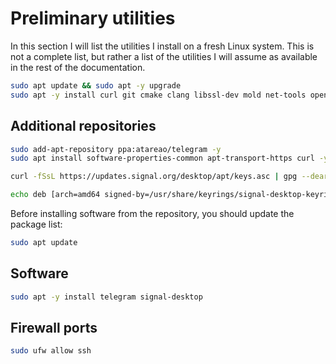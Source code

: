 # Preliminary utilities

In this section I will list the utilities I install on a fresh Linux system. This is not a complete list, but rather a list of the utilities I will assume as available in the rest of the documentation.

```bash
sudo apt update && sudo apt -y upgrade
sudo apt -y install curl git cmake clang libssl-dev mold net-tools openssh-server htop libpq-dev libfuse2 libfontconfig-dev
```

## Additional repositories

```bash
sudo add-apt-repository ppa:atareao/telegram -y
sudo apt install software-properties-common apt-transport-https curl -y
```

```bash
curl -fSsL https://updates.signal.org/desktop/apt/keys.asc | gpg --dearmor | sudo tee /usr/share/keyrings/signal-desktop-keyring.gpg
```

```bash
echo deb [arch=amd64 signed-by=/usr/share/keyrings/signal-desktop-keyring.gpg] https://updates.signal.org/desktop/apt xenial main | sudo tee /etc/apt/sources.list.d/signal-messenger.list
```

Before installing software from the repository, you should update the package list:

```bash
sudo apt update
```

## Software

```bash
sudo apt -y install telegram signal-desktop
```

## Firewall ports

```bash
sudo ufw allow ssh
```
